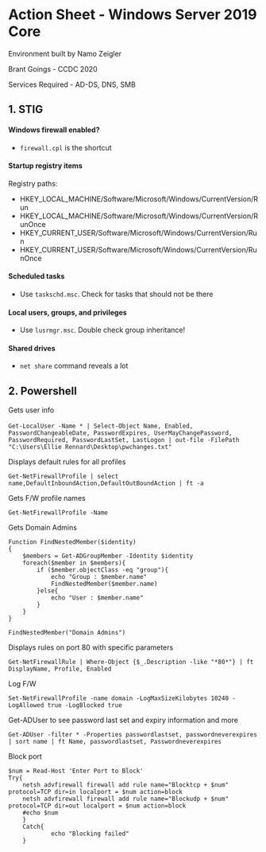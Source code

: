 # Action Sheet - Windows Server 2019 Core
Environment built by Namo Zeigler

Brant Goings - CCDC 2020

Services Required - AD-DS, DNS, SMB

## 1. STIG

#### Windows firewall enabled?
* `firewall.cpl` is the shortcut

#### Startup registry items

Registry paths:
* HKEY_LOCAL_MACHINE/Software/Microsoft/Windows/CurrentVersion/Run
* HKEY_LOCAL_MACHINE/Software/Microsoft/Windows/CurrentVersion/RunOnce
* HKEY_CURRENT_USER/Software/Microsoft/Windows/CurrentVersion/Run
* HKEY_CURRENT_USER/Software/Microsoft/Windows/CurrentVersion/RunOnce

#### Scheduled tasks
* Use `taskschd.msc`. Check for tasks that should not be there

#### Local users, groups, and privileges
* Use `lusrmgr.msc`. Double check group inheritance!

#### Shared drives
* `net share` command reveals a lot

## 2. Powershell

Gets user info

﻿`Get-LocalUser -Name * | Select-Object Name, Enabled, PasswordChangeableDate, PasswordExpires, UserMayChangePassword, PasswordRequired, PasswordLastSet, LastLogon | out-file -FilePath "C:\Users\Ellie Rennard\Desktop\pwchanges.txt"`

Displays default rules for all profiles

`Get-NetFirewallProfile | select name,DefaultInboundAction,DefaultOutBoundAction | ft -a`

Gets F/W profile names

`Get-NetFirewallProfile -Name`

Gets Domain Admins

```
Function FindNestedMember($identity)
{
	$members = Get-ADGroupMember -Identity $identity
    foreach($member in $members){
        if ($member.objectClass -eq "group"){
            echo "Group : $member.name"
            FindNestedMember($member.name)
        }else{
            echo "User : $member.name"
        }
    }
}

FindNestedMember("Domain Admins")
```

Displays rules on port 80 with specific parameters

`Get-NetFirewallRule | Where-Object {$_.Description -like "*80*"} | ft DisplayName, Profile, Enabled`

Log F/W

`Set-NetFirewallProfile -name domain -LogMaxSizeKilobytes 10240 -LogAllowed true -LogBlocked true`

Get-ADUser to see password last set and expiry information and more

`Get-ADUser -filter * -Properties passwordlastset, passwordneverexpires | sort name | ft Name, passwordlastset, Passwordneverexpires`

Block port
```
$num = Read-Host 'Enter Port to Block'
Try{
    netsh advfirewall firewall add rule name="Blocktcp + $num" protocol=TCP dir=in localport = $num action=block
    netsh advfirewall firewall add rule name="Blockudp + $num" protocol=TCP dir=out localport = $num action=block
    #echo $num
    }
    Catch{
        	echo "Blocking failed"
	}
  ```
